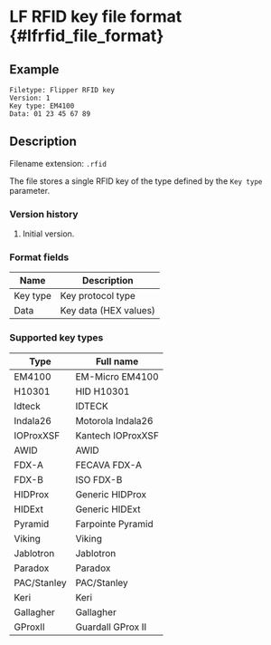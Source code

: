# LF RFID key file format {#lfrfid_file_format}

## Example

```
Filetype: Flipper RFID key
Version: 1
Key type: EM4100
Data: 01 23 45 67 89
```

## Description

Filename extension: `.rfid`

The file stores a single RFID key of the type defined by the `Key type` parameter.

### Version history

1. Initial version.

### Format fields

| Name     | Description           |
| -------- | --------------------- |
| Key type | Key protocol type     |
| Data     | Key data (HEX values) |

### Supported key types

| Type        | Full name         |
| ----------- | ----------------- |
| EM4100      | EM-Micro EM4100   |
| H10301      | HID H10301        |
| Idteck      | IDTECK            |
| Indala26    | Motorola Indala26 |
| IOProxXSF   | Kantech IOProxXSF |
| AWID        | AWID              |
| FDX-A       | FECAVA FDX-A      |
| FDX-B       | ISO FDX-B         |
| HIDProx     | Generic HIDProx   |
| HIDExt      | Generic HIDExt    |
| Pyramid     | Farpointe Pyramid |
| Viking      | Viking            |
| Jablotron   | Jablotron         |
| Paradox     | Paradox           |
| PAC/Stanley | PAC/Stanley       |
| Keri        | Keri              |
| Gallagher   | Gallagher         |
| GProxII     | Guardall GProx II |
